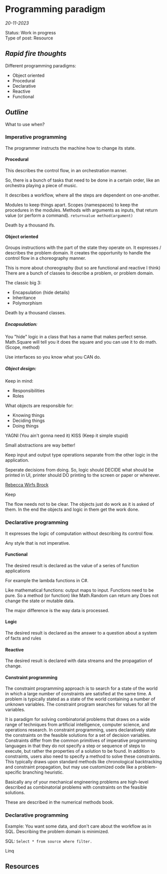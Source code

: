 # Programming paradigm

*20-11-2023*

Status: Work in progress  
Type of post: Resource

## *Rapid fire thoughts*

Different programming paradigms:

- Object oriented
- Procedural
- Declarative
- Reactive
- Functional

## *Outline*

What to use when?

### Imperative programming

The programmer instructs the machine how to change its state.

#### Procedural

This describes the control flow, in an orchestration manner.

So, there is a bunch of tasks that need to be done in a certain order, like an orchestra playing a piece of music.

It describes a workflow, where all the steps are dependent on one-another.

Modules to keep things apart.
Scopes (namespaces) to keep the procedures in the modules.
Methods with arguments as inputs, that return value (or perform a command).
`returnvalue method(argument)`

Death by a thousand ifs.

#### Object oriented

Groups instructions with the part of the state they operate on.
It expresses / describes the problem domain.
It creates the opportunity to handle the control flow in a choreography manner.

This is more about choreography (but so are functional and reactive I think)
There are a bunch of classes to describe a problem, or problem domain.

The classic big 3:

- Encapsulation (hide details)
- Inheritance
- Polymorphism

Death by a thousand classes.

##### Encapsulation:

You "hide" logic in a class that has a name that makes perfect sense. Math.Square will tell you it does the square and
you can use it to do math. (Scope, method)

Use interfaces so you know what you CAN do.

##### Object design:

Keep in mind:

- Responsibilities
- Roles

What objects are responsible for:

- Knowing things
- Deciding things
- Doing things

YAGNI (You ain't gonna need it)
KISS (Keep it simple stupid)

Small abstractions are way better!

Keep input and output type operations separate from the other logic in the application.

Seperate decisions from doing. So, logic should DECIDE what should be printed in UI, printer should DO printing to the
screen or paper or wherever.

[Rebecca Wirfs Brock](https://www.wirfs-brock.com)

Keep

The flow needs not to be clear. The objects just do work as it is asked of them. In the end the objects and logic in
them get the work done.

### Declarative programming

It expresses the logic of computation without describing its control flow.

Any style that is not imperative.

#### Functional

The desired result is declared as the value of a series of function applications

For example the lambda functions in C#.

Like mathematical functions: output maps to input. Functions need to be pure.
So a method (or function) like Math.Random can return any
Does not change the state or mutable data.

The major difference is the way data is processed.

#### Logic

The desired result is declared as the answer to a question about a system of facts and rules

#### Reactive

The desired result is declared with data streams and the propagation of change.

#### Constraint programming

The constraint programming approach is to search for a state of the world in which a large number of constraints are
satisfied at the same time. A problem is typically stated as a state of the world containing a number of unknown
variables. The constraint program searches for values for all the variables.

It is paradigm for solving combinatorial problems that draws on a wide range of techniques from artificial intelligence,
computer science, and operations research. In constraint programming, users declaratively state the constraints on the
feasible solutions for a set of decision variables. Constraints differ from the common primitives of imperative
programming languages in that they do not specify a step or sequence of steps to execute, but rather the properties of a
solution to be found. In addition to constraints, users also need to specify a method to solve these constraints. This
typically draws upon standard methods like chronological backtracking and constraint propagation, but may use customized
code like a problem-specific branching heuristic.

Basically any of your mechanical engineering problems are high-level described as combinatorial problems with
constraints on the feasible solutions.

These are described in the numerical methods book.

### Declarative programming

Example:
You want some data, and don't care about the workflow as in SQL. Describing the problem domain is minimized.

SQL: `Select * from source where filter.`

Linq

## Resources
